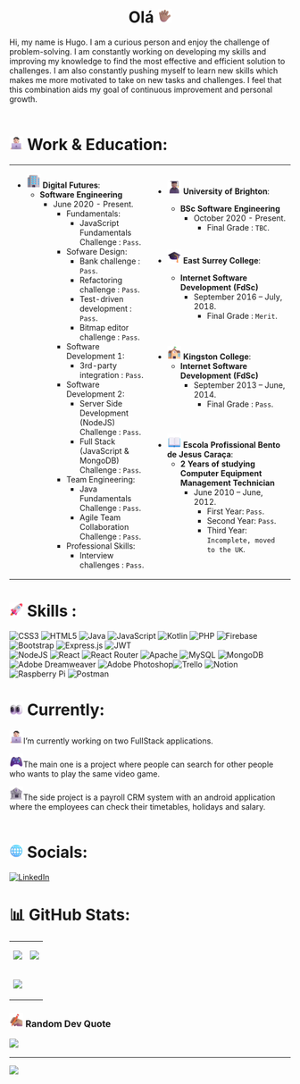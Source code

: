<h1 align="center">
 Olá <img src="images/Hand.png" alt="hand" width="25" height="25" />
</h1>

Hi, my name is Hugo. I am a curious person and enjoy the challenge of problem-solving. I am constantly working on developing my skills and improving my knowledge to find the most effective and efficient solution to challenges. I am also constantly pushing myself to learn new skills which makes me more motivated to take on new tasks and challenges. I feel that this combination aids my goal of continuous improvement and personal growth.<br>
<br>

# <img src="images/Technologist.png" alt= "computer" width="25" height="25" /> Work & Education:

<table>
<tr>
<td style="width:50%">

- <img src="images/Office.png" alt="Department Store" width="25" height="25" /> **Digital Futures**:
  - **Software Engineering**
    - June 2020 - Present.
        - Fundamentals:
            - JavaScript Fundamentals Challenge  : `Pass`.
        - Sofware Design:
            - Bank challenge  : `Pass`.
            - Refactoring challenge  : `Pass`.
            - Test-driven development  : `Pass`.
            - Bitmap editor challenge  : `Pass`.
        - Software Development 1:
            - 3rd-party integration  : `Pass`.
        - Software Development 2:
            - Server Side Development (NodeJS) Challenge  : `Pass`.
            - Full Stack (JavaScript & MongoDB) Challenge  : `Pass`.
        - Team Engineering:
            - Java Fundamentals Challenge  : `Pass`.
            - Agile Team Collaboration Challenge  : `Pass`.
        - Professional Skills:
            - Interview challenges  : `Pass`.
</td>
<td>

- <img src="images/Student.png" alt="Student" width="25" height="25" /> **University of Brighton**:
  - **BSc Software Engineering**
    - October 2020 - Present.
        - Final Grade : `TBC`.
        <br>

- <img src="images/Graduation.png" alt="Graduation Cap" width="25" height="25" /> **East Surrey College**:
  - **Internet Software Development (FdSc)**
    - September 2016 – July, 2018.
        - Final Grade : `Merit`.
<br>

- <img src="images/School.png" alt="Graduation Cap" width="25" height="25" /> **Kingston College**:
  - **Internet Software Development (FdSc)**
    - September 2013 – June, 2014.
        - Final Grade : `Pass`.
<br>

- <img src="images/Book.png" alt="Open Book" width="25" height="25" /> **Escola Profissional Bento de Jesus Caraça**:
  - **2 Years of studying Computer Equipment Management Technician**
    - June 2010 – June, 2012.
        - First Year: `Pass`.
        - Second Year: `Pass`.
        - Third Year: `Incomplete, moved to the UK`.
    <br>   
</td>
</tr>
</table>


#  <img src="images/Rocket.png" alt="Rocket" width="25" height="25" /> Skills :

![CSS3](https://img.shields.io/badge/css3-%231572B6.svg?style=for-the-badge&logo=css3&logoColor=white) ![HTML5](https://img.shields.io/badge/html5-%23E34F26.svg?style=for-the-badge&logo=html5&logoColor=white) ![Java](https://img.shields.io/badge/java-%23ED8B00.svg?style=for-the-badge&logo=java&logoColor=white) ![JavaScript](https://img.shields.io/badge/javascript-%23323330.svg?style=for-the-badge&logo=javascript&logoColor=%23F7DF1E) ![Kotlin](https://img.shields.io/badge/kotlin-%230095D5.svg?style=for-the-badge&logo=kotlin&logoColor=white) ![PHP](https://img.shields.io/badge/php-%23777BB4.svg?style=for-the-badge&logo=php&logoColor=white) ![Firebase](https://img.shields.io/badge/firebase-%23039BE5.svg?style=for-the-badge&logo=firebase) ![Bootstrap](https://img.shields.io/badge/bootstrap-%23563D7C.svg?style=for-the-badge&logo=bootstrap&logoColor=white) ![Express.js](https://img.shields.io/badge/express.js-%23404d59.svg?style=for-the-badge&logo=express&logoColor=%2361DAFB)  ![JWT](https://img.shields.io/badge/JWT-black?style=for-the-badge&logo=JSON%20web%20tokens)<br> ![NodeJS](https://img.shields.io/badge/node.js-6DA55F?style=for-the-badge&logo=node.js&logoColor=white) ![React](https://img.shields.io/badge/react-%2320232a.svg?style=for-the-badge&logo=react&logoColor=%2361DAFB) ![React Router](https://img.shields.io/badge/React_Router-CA4245?style=for-the-badge&logo=react-router&logoColor=white) ![Apache](https://img.shields.io/badge/apache-%23D42029.svg?style=for-the-badge&logo=apache&logoColor=white) ![MySQL](https://img.shields.io/badge/mysql-%2300f.svg?style=for-the-badge&logo=mysql&logoColor=white) ![MongoDB](https://img.shields.io/badge/MongoDB-%234ea94b.svg?style=for-the-badge&logo=mongodb&logoColor=white) ![Adobe Dreamweaver](https://img.shields.io/badge/Adobe%20Dreamweaver-FF61F6.svg?style=for-the-badge&logo=Adobe%20Dreamweaver&logoColor=white) ![Adobe Photoshop](https://img.shields.io/badge/adobephotoshop-%2331A8FF.svg?style=for-the-badge&logo=adobephotoshop&logoColor=white)![Trello](https://img.shields.io/badge/Trello-%23026AA7.svg?style=for-the-badge&logo=Trello&logoColor=white) ![Notion](https://img.shields.io/badge/Notion-%23000000.svg?style=for-the-badge&logo=notion&logoColor=white) ![Raspberry Pi](https://img.shields.io/badge/-RaspberryPi-C51A4A?style=for-the-badge&logo=Raspberry-Pi) ![Postman](https://img.shields.io/badge/Postman-FF6C37?style=for-the-badge&logo=postman&logoColor=white)
<br>

# <img src="images/Eyes.png" alt="Eyes" width="25" height="25" /> Currently:

<img src="images/Technologist.png" alt="computer" width="25" height="25" />I’m currently working on two FullStack applications.<br>

 <img src="images/Video%20Game.png" alt="Gaming" width="25" height="25" />The main one is a project where people can search for other people who wants to play the same video game.<br>
 
 <img src="images/Bank.png" alt="chart" width="25" height="25" />The side project is a payroll CRM system with an android application where the employees can check their timetables, holidays and salary.<br>
<br>

# <img src="images/Globe.png" alt="Eyes" width="25" height="25" /> Socials:

[![LinkedIn](https://img.shields.io/badge/LinkedIn-%230077B5.svg?logo=linkedin&logoColor=white)](https://linkedin.com/in/https://www.linkedin.com/in/hugo-abreu-2270a5157/) 

# 📊 GitHub Stats:



<table>
<tr>
<td style="width:50%">

![](https://github-readme-stats.vercel.app/api?username=TheLagger06&theme=onedark&hide_border=false&include_all_commits=true&count_private=true&show_icons=true)

</td>
<td>

![](https://github-readme-streak-stats.herokuapp.com/?user=TheLagger06&theme=onedark&hide_border=false)<br/>

</td>
</tr>
<tr>
<td>


![](https://github-readme-stats.vercel.app/api/top-langs/?username=TheLagger06&theme=onedark&hide_border=false&include_all_commits=true&count_private=true&)
</td>
</tr>
</table>


### <img src="images/Writing.png" alt="Writing" width="25" height="25" /> Random Dev Quote
![](https://quotes-github-readme.vercel.app/api?type=horizontal&theme=dark)

---
[![](https://visitcount.itsvg.in/api?id=TheLagger&icon=2&color=4)](https://visitcount.itsvg.in)
